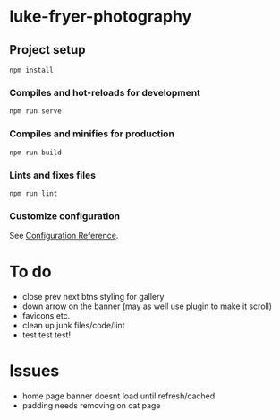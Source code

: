 # luke-fryer-photography

## Project setup
```
npm install
```

### Compiles and hot-reloads for development
```
npm run serve
```

### Compiles and minifies for production
```
npm run build
```

### Lints and fixes files
```
npm run lint
```

### Customize configuration
See [Configuration Reference](https://cli.vuejs.org/config/).


# To do

* close prev next btns styling for gallery
* down arrow on the banner (may as well use plugin to make it scroll)
* favicons etc.
* clean up junk files/code/lint
* test test test!


# Issues
* home page banner doesnt load until refresh/cached
* padding needs removing on cat page
